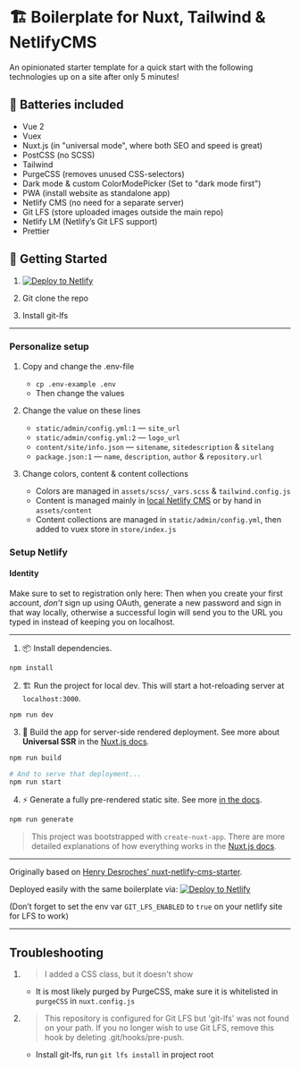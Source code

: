# 🏗️ Boilerplate for Nuxt, Tailwind & NetlifyCMS

An opinionated starter template for a quick start with the following technologies up on a site after only 5 minutes!

## 🔋 Batteries included

- Vue 2
- Vuex
- Nuxt.js (in "universal mode", where both SEO and speed is great)
- PostCSS (no SCSS)
- Tailwind
- PurgeCSS (removes unused CSS-selectors)
- Dark mode & custom ColorModePicker (Set to "dark mode first")
- PWA (install website as standalone app)
- Netlify CMS (no need for a separate server)
- Git LFS (store uploaded images outside the main repo)
- Netlify LM (Netlify’s Git LFS support)
- Prettier

## 🎉 Getting Started

1. [![Deploy to Netlify](https://www.netlify.com/img/deploy/button.svg)](https://app.netlify.com/start/deploy?repository=https://github.com/knogobert/ntn-boilerplate)

2. Git clone the repo

3. Install git-lfs

---

### Personalize setup

1. Copy and change the .env-file

   - `cp .env-example .env`
   - Then change the values

2. Change the value on these lines

   - `static/admin/config.yml:1` — `site_url`
   - `static/admin/config.yml:2` — `logo_url`
   - `content/site/info.json` — `sitename`, `sitedescription` & `sitelang`
   - `package.json:1` — `name`, `description`, `author` & `repository.url`

3. Change colors, content & content collections

   - Colors are managed in `assets/scss/_vars.scss` & `tailwind.config.js`
   - Content is managed mainly in [local Netlify CMS](http://localhost:3000/admin) or by hand in `assets/content`
   - Content collections are managed in `static/admin/config.yml`, then added to vuex store in `store/index.js`

### Setup Netlify

#### Identity

Make sure to set to registration only here:
Then when you create your first account, _don’t_ sign up using OAuth, generate a new password and sign in that way locally, otherwise a successful login will send you to the URL you typed in instead of keeping you on localhost.

---

1. 📦 Install dependencies.

```bash
npm install
```

2. 🏗 Run the project for local dev. This will start a hot-reloading server at `localhost:3000`.

```bash
npm run dev
```

3. 🌌 Build the app for server-side rendered deployment. See more about **Universal SSR** in the [Nuxt.js docs](https://nuxtjs.org/guide#server-rendered-universal-ssr-).

```bash
npm run build

# And to serve that deployment...
npm run start
```

4. ⚡️ Generate a fully pre-rendered static site. See more [in the docs](https://nuxtjs.org/guide#static-generated-pre-rendering-).

```bash
npm run generate
```

> This project was bootstrapped with `create-nuxt-app`. There are more detailed explanations of how everything works in the [Nuxt.js docs](https://nuxtjs.org).

---

Originally based on [Henry Desroches' nuxt-netlify-cms-starter](https://github.com/xdesro/nuxt-netlify-cms-starter).

Deployed easily with the same boilerplate via:
[![Deploy to Netlify](https://www.netlify.com/img/deploy/button.svg)](https://app.netlify.com/start/deploy?repository=https://github.com/xdesro/nuxt-netlify-cms-starter)

(Don’t forget to set the env var `GIT_LFS_ENABLED` to `true` on your netlify site for LFS to work)

---

## Troubleshooting

1. > I added a CSS class, but it doesn't show

   - It is most likely purged by PurgeCSS, make sure it is whitelisted in `purgeCSS` in `nuxt.config.js`

2. > This repository is configured for Git LFS but 'git-lfs' was not found on your path. If you no longer wish to use Git LFS, remove this hook by deleting .git/hooks/pre-push.

   - Install git-lfs, run `git lfs install` in project root
